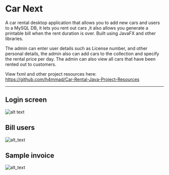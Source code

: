 # Car Next
A car rental desktop application that allows you to add new cars and users to a MySQL DB, it lets you rent out cars ,it also allows you generate a printable bill when the rent duration is over.
Built using JavaFX and other libraries.

The admin can enter user details such as License number, and other personal details, the admin also can add cars to the collection and specify the rental price per day. The admin can also view all cars that have been rented out to customers.

View fxml and other project resources here:
https://github.com/h4mmad/Car-Rental-Java-Project-Resources

---


## Login screen
![alt text](https://raw.githubusercontent.com/h4mmad/Car-Rental-Java-Project/main/Screenshot%202022-05-18%20104549.png)


## Bill users
![alt_text](https://raw.githubusercontent.com/h4mmad/Car-Rental-Java-Project/main/Screenshot%202022-05-18%20104707.png)


## Sample invoice
![alt_text](https://raw.githubusercontent.com/h4mmad/Car-Rental-Java-Project/main/Screenshot%202022-05-18%20104829.png)
